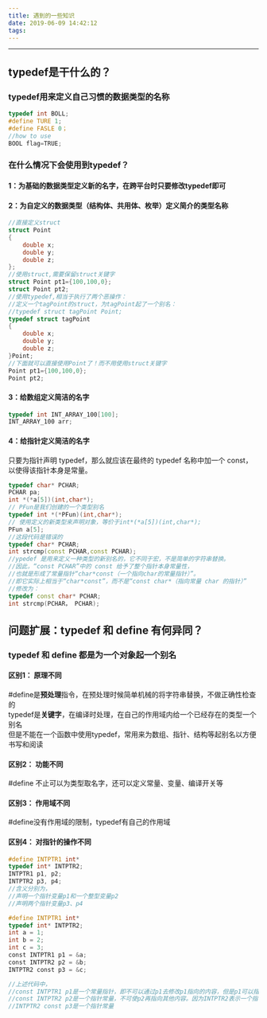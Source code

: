```yaml
---
title: 遇到的一些知识
date: 2019-06-09 14:42:12
tags:
---
```

---
## typedef是干什么的？  
### typedef用来定义自己习惯的数据类型的名称
```c++
typedef int BOLL;  
#define TURE 1;  
#define FASLE 0；
//how to use  
BOOL flag=TRUE;
```
### 在什么情况下会使用到**typedef**？  
#### 1：为基础的数据类型定义新的名字，在跨平台时只要修改typedef即可  
#### 2：为自定义的数据类型（结构体、共用体、枚举）定义简介的类型名称  
```c++
//直接定义struct
struct Point
{
	double x;
	double y;
	double z;
};
//使用struct,需要保留struct关键字
struct Point pt1={100,100,0};
struct Point pt2;
//使用typedef,相当于执行了两个恶操作：
//定义一个tagPoint的struct，为tagPoint起了一个别名：
//typedef struct tagPoint Point;
typedef struct tagPoint
{
	double x;
	double y;
	double z;
}Point;
//下面就可以直接使用Point了！而不用使用struct关键字
Point pt1={100,100,0};
Point pt2;

```
#### 3：给数组定义简洁的名字  
```c++
typedef int INT_ARRAY_100[100];
INT_ARRAY_100 arr;
```
#### 4：给指针定义简洁的名字  
只要为指针声明 typedef，那么就应该在最终的 typedef 名称中加一个 const，以使得该指针本身是常量。
```c++
typedef char* PCHAR;
PCHAR pa;
int *(*a[5])(int,char*);
// PFun是我们创建的一个类型别名
typedef int *(*PFun)(int,char*);
// 使用定义的新类型来声明对象，等价于int*(*a[5])(int,char*);
PFun a[5];
//这段代码是错误的
typedef char* PCHAR;
int strcmp(const PCHAR,const PCHAR);
//ypedef 是用来定义一种类型的新别名的，它不同于宏，不是简单的字符串替换。
//因此，“const PCHAR”中的 const 给予了整个指针本身常量性，
//也就是形成了常量指针“char*const（一个指向char的常量指针）”。
//即它实际上相当于“char*const”，而不是“const char*（指向常量 char 的指针）”
//修改为：
typedef const char* PCHAR;
int strcmp(PCHAR， PCHAR);
```

## 问题扩展：typedef 和 define 有何异同？  
### typedef 和 define 都是为一个对象起一个别名  
#### 区别1： 原理不同  
\#define是**预处理**指令，在预处理时候简单机械的将字符串替换，不做正确性检查的  
typedef是**关键字**，在编译时处理，在自己的作用域内给一个已经存在的类型一个别名  
但是不能在一个函数中使用typedef，常用来为数组、指针、结构等起别名以方便书写和阅读  
#### 区别2： 功能不同  
\#define 不止可以为类型取名字，还可以定义常量、变量、编译开关等  
#### 区别3： 作用域不同  
\#define没有作用域的限制，typedef有自己的作用域
#### 区别4： 对指针的操作不同  
```c++
#define INTPTR1 int*
typedef int* INTPTR2;
INTPTR1 p1, p2;
INTPTR2 p3, p4;
//含义分别为，
//声明一个指针变量p1和一个整型变量p2
//声明两个指针变量p3、p4

#define INTPTR1 int*
typedef int* INTPTR2;
int a = 1;
int b = 2;
int c = 3;
const INTPTR1 p1 = &a;
const INTPTR2 p2 = &b;
INTPTR2 const p3 = &c;

//上述代码中，
//const INTPTR1 p1是一个常量指针，即不可以通过p1去修改p1指向的内容，但是p1可以指向其他内容。
//const INTPTR2 p2是一个指针常量，不可使p2再指向其他内容。因为INTPTR2表示一个指针类型，因此用const限定，表示封锁了这个指针类型。
//INTPTR2 const p3是一个指针常量

```